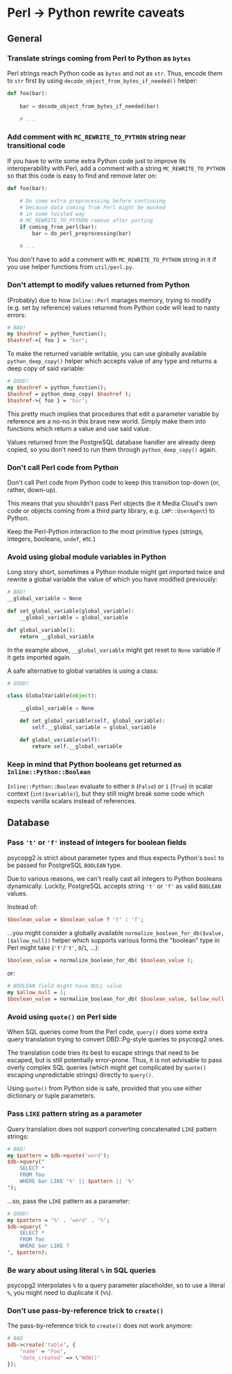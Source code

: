 # Perl -> Python rewrite caveats

## General

### Translate strings coming from Perl to Python as `bytes`

Perl strings reach Python code as `bytes` and not as `str`. Thus, encode them to `str` first by using `decode_object_from_bytes_if_needed()` helper:

```python
def foo(bar):
    
    bar = decode_object_from_bytes_if_needed(bar)
    
    # ...
```


### Add comment with `MC_REWRITE_TO_PYTHON` string near transitional code

If you have to write some extra Python code just to improve its interoperability with Perl, add a comment with a string `MC_REWRITE_TO_PYTHON` so that this code is easy to find and remove later on:

```python
def foo(bar):
    
    # Do some extra preprocessing before continuing
    # because data coming from Perl might be mucked
    # in some twisted way
    # MC_REWRITE_TO_PYTHON remove after porting
    if coming_from_perl(bar):
        bar = do_perl_preprocessing(bar)
    
    # ...
```

You don't have to add a comment with `MC_REWRITE_TO_PYTHON` string in it if you use helper functions from `util/perl.py`.


### Don't attempt to modify values returned from Python

(Probably) due to how `Inline::Perl` manages memory, trying to modify (e.g. set by reference) values returned from Python code will lead to nasty errors:

```perl
# BAD!
my $hashref = python_function();
$hashref->{ foo } = 'bar';
```

To make the returned variable writable, you can use globally available `python_deep_copy()` helper which accepts value of any type and returns a deep copy of said variable:

```perl
# GOOD!
my $hashref = python_function();
$hashref = python_deep_copy( $hashref );
$hashref->{ foo } = 'bar';
```

This pretty much implies that procedures that edit a parameter variable by reference are a no-no in this brave new world. Simply make them into functions which return a value and use said value.

Values returned from the PostgreSQL database handler are already deep copied, so you don't need to run them through `python_deep_copy()` again.


### Don't call Perl code from Python

Don't call Perl code from Python code to keep this transition top-down (or, rather, down-up).

This means that you shouldn't pass Perl objects (be it Media Cloud's own code or objects coming from a third party library, e.g. `LWP::UserAgent`) to Python.

Keep the Perl-Python interaction to the most primitive types (strings, integers, booleans, `undef`, etc.)


### Avoid using global module variables in Python

Long story short, sometimes a Python module might get imported twice and rewrite a global variable the value of which you have modified previously:

```python
# BAD!
__global_variable = None

def set_global_variable(global_variable):
    __global_variable = global_variable

def global_variable():
    return __global_variable
```

In the example above, `__global_variable` might get reset to `None` variable if it gets imported again.

A safe alternative to global variables is using a class:

```python
# GOOD!

class GlobalVariable(object):

    __global_variable = None

    def set_global_variable(self, global_variable):
        self.__global_variable = global_variable

    def global_variable(self):
        return self.__global_variable
```


### Keep in mind that Python booleans get returned as `Inline::Python::Boolean`

`Inline::Python::Boolean` evaluate to either `0` (`False`) or `1` (`True`) in scalar context (`int($variable)`), but they still might break some code which expects vanilla scalars instead of references.


## Database

### Pass `'t'` or `'f'` instead of integers for boolean fields

psycopg2 is strict about parameter types and thus expects Python's `bool` to be passed for PostgreSQL `BOOLEAN` type.

Due to various reasons, we can't really cast all integers to Python booleans dynamically. Luckily, PostgreSQL accepts string `'t'` or `'f'` as valid `BOOLEAN` values.

Instead of:

```perl
$boolean_value = $boolean_value ? 't' : 'f';
```

...you might consider a globally available `normalize_boolean_for_db($value, [$allow_null])` helper which supports various forms the "boolean" type in Perl might take (`'f'`/`'t'`, `0`/`1`, ...):

```perl
$boolean_value = normalize_boolean_for_db( $boolean_value );
```

or:

```perl
# BOOLEAN field might have NULL value
my $allow_null = 1;
$boolean_value = normalize_boolean_for_db( $boolean_value, $allow_null );
```


### Avoid using `quote()` on Perl side

When SQL queries come from the Perl code, `query()` does some extra query translation trying to convert DBD::Pg-style queries to psycopg2 ones.

The translation code tries its best to escape strings that need to be escaped, but is still potentially error-prone. Thus, it is not advisable to pass overly complex SQL queries (which might get complicated by `quote()` escaping unpredictable strings) directly to `query()`.

Using `quote()` from Python side is safe, provided that you use either dictionary or tuple parameters.


### Pass `LIKE` pattern string as a parameter

Query translation does not support converting concatenated `LIKE` pattern strings:

```perl
# BAD!
my $pattern = $db->quote('word');
$db->query("
    SELECT *
    FROM foo
    WHERE bar LIKE '%' || $pattern || '%'
");
```

...so, pass the `LIKE` pattern as a parameter:

```perl
# GOOD!
my $pattern = '%' . 'word' . '%';
$db->query( "
    SELECT *
    FROM foo
    WHERE bar LIKE ?
", $pattern);
```


### Be wary about using literal `%` in SQL queries

psycopg2 interpolates `%` to a query parameter placeholder, so to use a literal `%`, you might need to duplicate it (`%%`).


### Don't use pass-by-reference trick to `create()`

The pass-by-reference trick to `create()` does not work anymore:

```perl
# BAD
$db->create('table', {
    'name' = 'Foo',
    'date_created' => \'NOW()'
});
```
